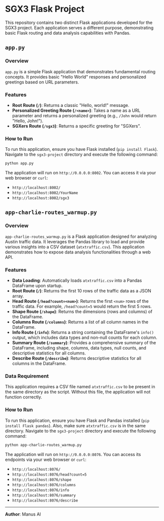 # SGX3 Flask Project

This repository contains two distinct Flask applications developed for the SGX3 project. Each application serves a different purpose, demonstrating basic Flask routing and data analysis capabilities with Pandas.

## `app.py`

### Overview

`app.py` is a simple Flask application that demonstrates fundamental routing concepts. It provides basic "Hello World" responses and personalized greetings based on URL parameters.

### Features

*   **Root Route (`/`)**: Returns a classic "Hello, world!" message.
*   **Personalized Greeting Route (`/<name>`)**: Takes a name as a URL parameter and returns a personalized greeting (e.g., `/John` would return "Hello, John!").
*   **SGXers Route (`/sgx3`)**: Returns a specific greeting for "SGXers".

### How to Run

To run this application, ensure you have Flask installed (`pip install Flask`). Navigate to the `sgx3-project` directory and execute the following command:

```bash
python app.py
```

The application will run on `http://0.0.0.0:8002`. You can access it via your web browser or `curl`:

*   `http://localhost:8002/`
*   `http://localhost:8002/YourName`
*   `http://localhost:8002/sgx3`

## `app-charlie-routes_warmup.py`

### Overview

`app-charlie-routes_warmup.py` is a Flask application designed for analyzing Austin traffic data. It leverages the Pandas library to load and provide various insights into a CSV dataset (`atxtraffic.csv`). This application demonstrates how to expose data analysis functionalities through a web API.

### Features

*   **Data Loading**: Automatically loads `atxtraffic.csv` into a Pandas DataFrame upon startup.
*   **Root Route (`/`)**: Returns the first 10 rows of the traffic data as a JSON array.
*   **Head Route (`/head?count=<num>`)**: Returns the first `<num>` rows of the traffic data. For example, `/head?count=5` would return the first 5 rows.
*   **Shape Route (`/shape`)**: Returns the dimensions (rows and columns) of the DataFrame.
*   **Columns Route (`/columns`)**: Returns a list of all column names in the DataFrame.
*   **Info Route (`/info`)**: Returns a string containing the DataFrame's `info()` output, which includes data types and non-null counts for each column.
*   **Summary Route (`/summary`)**: Provides a comprehensive summary of the DataFrame, including shape, columns, data types, null counts, and descriptive statistics for all columns.
*   **Describe Route (`/describe`)**: Returns descriptive statistics for all columns in the DataFrame.

### Data Requirement

This application requires a CSV file named `atxtraffic.csv` to be present in the same directory as the script. Without this file, the application will not function correctly.

### How to Run

To run this application, ensure you have Flask and Pandas installed (`pip install Flask pandas`). Also, make sure `atxtraffic.csv` is in the same directory. Navigate to the `sgx3-project` directory and execute the following command:

```bash
python app-charlie-routes_warmup.py
```

The application will run on `http://0.0.0.0:8076`. You can access its endpoints via your web browser or `curl`:

*   `http://localhost:8076/`
*   `http://localhost:8076/head?count=5`
*   `http://localhost:8076/shape`
*   `http://localhost:8076/columns`
*   `http://localhost:8076/info`
*   `http://localhost:8076/summary`
*   `http://localhost:8076/describe`

---

**Author**: Manus AI


